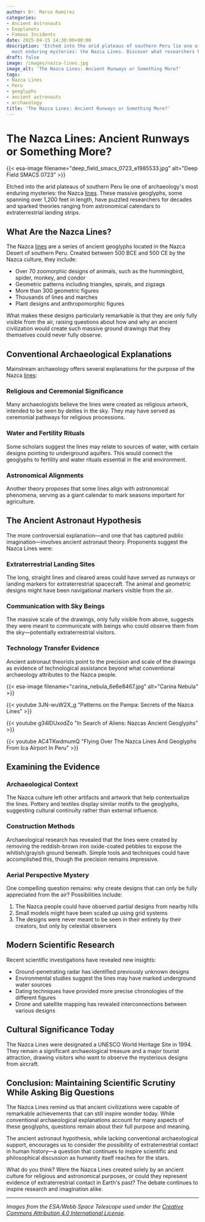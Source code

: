 ```yaml
---
author: Dr. Marco Ramirez
categories:
- Ancient Astronauts
- Exoplanets
- Famous Incidents
date: 2025-04-15 14:30:00+00:00
description: 'Etched into the arid plateaus of southern Peru lie one of archaeology''s
  most enduring mysteries: the Nazca Lines. Discover what researchers have found.'
draft: false
image: /images/nazca-lines.jpg
image_alt: 'The Nazca Lines: Ancient Runways or Something More?'
tags:
- Nazca Lines
- Peru
- geoglyphs
- ancient astronauts
- archaeology
title: 'The Nazca Lines: Ancient Runways or Something More?'
---
```


# The Nazca Lines: Ancient Runways or Something More?
{{< esa-image filename="deep_field_smacs_0723_e1985533.jpg" alt="Deep Field SMACS 0723" >}}

Etched into the arid plateaus of southern Peru lie one of archaeology's most enduring mysteries: the Nazca [lines](/blog/nazca-lines). These massive geoglyphs, some spanning over 1,200 feet in length, have puzzled researchers for decades and sparked theories ranging from astronomical calendars to extraterrestrial landing strips.

## What Are the Nazca Lines?

The Nazca [lines](/blog/mapping-the-cosmos-nasa-announces-astronomy-and-astrophysics) are a series of ancient geoglyphs located in the Nazca Desert of southern Peru. Created between 500 BCE and 500 CE by the Nazca culture, they include:

- Over 70 zoomorphic designs of animals, such as the hummingbird, spider, monkey, and condor
- Geometric patterns including triangles, spirals, and zigzags
- More than 300 geometric figures
- Thousands of lines and marches
- Plant designs and anthropomorphic figures

What makes these designs particularly remarkable is that they are only fully visible from the air, raising questions about how and why an ancient civilization would create such massive ground drawings that they themselves could never fully observe.

## Conventional Archaeological Explanations

Mainstream archaeology offers several explanations for the purpose of the Nazca [lines](/blog/astronomical-wanderings-beyond-our-world/solar-system/):

### Religious and Ceremonial Significance

Many archaeologists believe the lines were created as religious artwork, intended to be seen by deities in the sky. They may have served as ceremonial pathways for religious processions.

### Water and Fertility Rituals

Some scholars suggest the lines may relate to sources of water, with certain designs pointing to underground aquifers. This would connect the geoglyphs to fertility and water rituals essential in the arid environment.

### Astronomical Alignments

Another theory proposes that some lines align with astronomical phenomena, serving as a giant calendar to mark seasons important for agriculture.

## The Ancient Astronaut Hypothesis

The more controversial explanation—and one that has captured public imagination—involves ancient astronaut theory. Proponents suggest the Nazca Lines were:

### Extraterrestrial Landing Sites

The long, straight lines and cleared areas could have served as runways or landing markers for extraterrestrial spacecraft. The animal and geometric designs might have been navigational markers visible from the air.

### Communication with Sky Beings

The massive scale of the drawings, only fully visible from above, suggests they were meant to communicate with beings who could observe them from the sky—potentially extraterrestrial visitors.

### Technology Transfer Evidence

Ancient astronaut theorists point to the precision and scale of the drawings as evidence of technological assistance beyond what conventional archaeology attributes to the Nazca people.

{{< esa-image filename="carina_nebula_6e6e8467.jpg" alt="Carina Nebula" >}}

{{< youtube 3JN-wuW2X_g "Patterns on the Pampa: Secrets of the Nazca Lines" >}}

{{< youtube g34lDUxodZo "In Search of Aliens: Nazcas Ancient Geoglyphs" >}}

{{< youtube AC4TKwdmumQ "Flying Over The Nazca Lines And Geoglyphs From Ica Airport In Peru" >}}

## Examining the Evidence

### Archaeological Context

The Nazca culture left other artifacts and artwork that help contextualize the lines. Pottery and textiles display similar motifs to the geoglyphs, suggesting cultural continuity rather than external influence.

### Construction Methods

Archaeological research has revealed that the lines were created by removing the reddish-brown iron oxide-coated pebbles to expose the whitish/grayish ground beneath. Simple tools and techniques could have accomplished this, though the precision remains impressive.

### Aerial Perspective Mystery

One compelling question remains: why create designs that can only be fully appreciated from the air? Possibilities include:

1. The Nazca people could have observed partial designs from nearby hills
2. Small models might have been scaled up using grid systems
3. The designs were never meant to be seen in their entirety by their creators, but only by celestial observers

## Modern Scientific Research

Recent scientific investigations have revealed new insights:

- Ground-penetrating radar has identified previously unknown designs
- Environmental studies suggest the lines may have marked underground water sources
- Dating techniques have provided more precise chronologies of the different figures
- Drone and satellite mapping has revealed interconnections between various designs

## Cultural Significance Today

The Nazca Lines were designated a UNESCO World Heritage Site in 1994. They remain a significant archaeological treasure and a major tourist attraction, drawing visitors who want to observe the mysterious designs from aircraft.

## Conclusion: Maintaining Scientific Scrutiny While Asking Big Questions

The Nazca Lines remind us that ancient civilizations were capable of remarkable achievements that can still inspire wonder today. While conventional archaeological explanations account for many aspects of these geoglyphs, questions remain about their full purpose and meaning.

The ancient astronaut hypothesis, while lacking conventional archaeological support, encourages us to consider the possibility of extraterrestrial contact in human history—a question that continues to inspire scientific and philosophical discussion as humanity itself reaches for the stars.

What do you think? Were the Nazca Lines created solely by an ancient culture for religious and astronomical purposes, or could they represent evidence of extraterrestrial contact in Earth's past? The debate continues to inspire research and imagination alike.

---

*Images from the ESA/Webb Space Telescope used under the [Creative Commons Attribution 4.0 International License](https://creativecommons.org/licenses/by/4.0).*